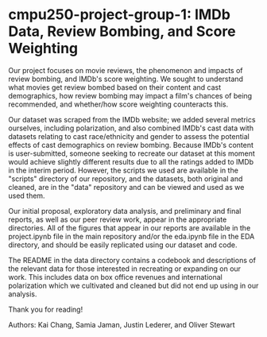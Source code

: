 # cmpu250-project-group-1: IMDb Data, Review Bombing, and Score Weighting

Our project focuses on movie reviews, the phenomenon and impacts of review bombing, and IMDb's score weighting. We sought to understand what movies get review bombed based on their content and cast demographics, how review bombing may impact a film's chances of being recommended, and whether/how score weighting counteracts this. 

Our dataset was scraped from the IMDb website; we added several metrics ourselves, including polarization, and also combined IMDb's cast data with datasets relating to cast race/ethnicity and gender to assess the potential effects of cast demographics on review bombing. Because IMDb's content is user-submitted, someone seeking to recreate our dataset at this moment would achieve slightly different results due to all the ratings added to IMDb in the interim period. However, the scripts we used are available in the "scripts" directory of our repository, and the datasets, both original and cleaned, are in the "data" repository and can be viewed and used as we used them.

Our initial proposal, exploratory data analysis, and preliminary and final reports, as well as our peer review work, appear in the appropriate directories. All of the figures that appear in our reports are available in the project.ipynb file in the main repository and/or the eda.ipynb file in the EDA directory, and should be easily replicated using our dataset and code. 

The README in the data directory contains a codebook and descriptions of the relevant data for those interested in recreating or expanding on our work. This includes data on box office revenues and international polarization which we cultivated and cleaned but did not end up using in our analysis.

Thank you for reading!

Authors: Kai Chang, Samia Jaman, Justin Lederer, and Oliver Stewart
